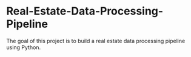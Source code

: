 # Real-Estate-Data-Processing-Pipeline
The goal of this project is to build a real estate data processing pipeline using Python.
